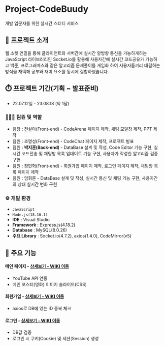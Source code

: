 # Project-CodeBuudy
개발 입문자를 위한 실시간 스터디 서비스


## 🪪 프로젝트 소개
웹 소켓 연결을 통해 클라이언트와 서버간에 실시간 양방향 통신을 가능하게하는
JavaScript 라이브러리인 Socket.io를 활용해 사용자간에 실시간 코드공유가 가능하고
백준, 프로그래머스와 같은 알고리즘 문제풀이를 게임화 하여 사용자들끼리 대결하는 방식을 채택해
공부와 재미 요소를 동시에 결합하였습니다.
<br>

## ⏱️ 프로젝트 기간(기획 ~ 발표준비)
* 22.07.12일 - 23.08.18 (약 1달)

### 🧑‍🤝‍🧑 팀원 및 역할
 - 팀장  : 전설아(Front-end) - CodeArena 페이지 제작, 채팅 모달창 제작, PPT 제작
 - 팀원 : 조명성(Front-end) - CodeChat 페이지 제작, 프로젝트 발표
 - 팀원 : **박지훈(Back-end)** - DataBase 설계 및 작성, Code Editor 기능 구현, 실시간 코드전송 및 채팅방 목록 업데이트 기능 구현, 사용자가 작성한 알고리즘 검증 구현
 - 팀원 : 장민혁(Front-end) - 회원가입 페이지 제작, 로그인 페이지 제작, 채팅방 목록 페이지 제작
 - 팀원 : 임휘훈 - DataBase 설계 및 작성, 실시간 통신 및 채팅 기능 구현, 사용자간의 상태 실시간 변화 구현


### ⚙️ 개발 환경
- `JavaScript`
- `Node.js(18.16.1)`
- **IDE** : Visual Studio
- **Framework** : Express.js(4.18.2)
- **Database** : MySQL(8.0.26)
- **주요 Library** : Socket.io(4.7.2), axios(1.4.0), CodeMirror(v5)


## 📌 주요 기능

#### 메인 페이지 - <a href="" >상세보기 - WIKI 이동</a>
- YouTube API 연동
- 메인 포스터(영화) 이미지 슬라이드(CSS)

#### 회원가입 - <a href="" >상세보기 - WIKI 이동</a>
- axios로 DB에 있는 ID 중복 체크

#### 로그인 - <a href="" >상세보기 - WIKI 이동</a>
- DB값 검증
- 로그인 시 쿠키(Cookie) 및 세션(Session) 생성






